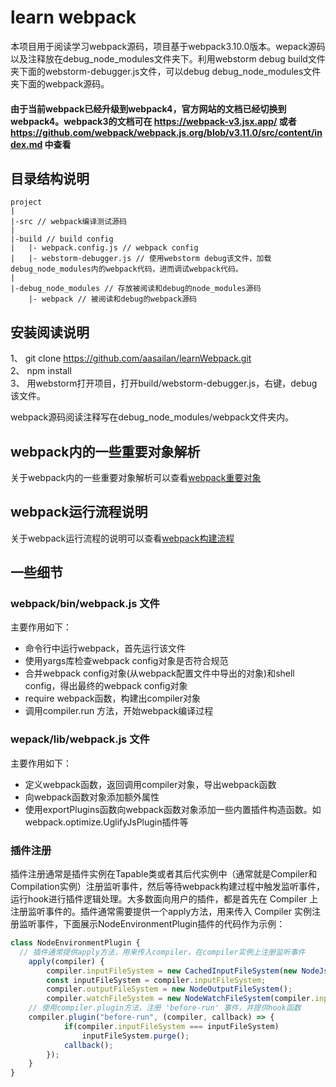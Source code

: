 # learn webpack

本项目用于阅读学习webpack源码，项目基于webpack3.10.0版本。wepack源码以及注释放在debug_node_modules文件夹下。利用webstorm debug build文件夹下面的webstorm-debugger.js文件，可以debug debug_node_modules文件夹下面的webpack源码。

#### 由于当前webpack已经升级到webpack4，官方网站的文档已经切换到webpack4。webpack3的文档可在 https://webpack-v3.jsx.app/ 或者 https://github.com/webpack/webpack.js.org/blob/v3.11.0/src/content/index.md 中查看

## 目录结构说明
```
project
|
|-src // webpack编译测试源码
|
|-build // build config
|   |- webpack.config.js // webpack config
|   |- webstorm-debugger.js // 使用webstorm debug该文件，加载debug_node_modules内的webpack代码，进而调试webpack代码。
|
|-debug_node_modules // 存放被阅读和debug的node_modules源码
    |- webpack // 被阅读和debug的webpack源码

```

## 安装阅读说明
1、 git clone https://github.com/aasailan/learnWebpack.git   
2、 npm install   
3、 用webstorm打开项目，打开build/webstorm-debugger.js，右键，debug该文件。

webpack源码阅读注释写在debug_node_modules/webpack文件夹内。

## webpack内的一些重要对象解析
关于webpack内的一些重要对象解析可以查看[webpack重要对象](https://github.com/aasailan/learnWebpack/blob/master/webpack重要对象.md)

## webpack运行流程说明
关于webpack运行流程的说明可以查看[webpack构建流程](https://github.com/aasailan/learnWebpack/blob/master/webpack构建流程.md)

## 一些细节
### webpack/bin/webpack.js 文件
主要作用如下：   
  * 命令行中运行webpack，首先运行该文件
  * 使用yargs库检查webpack config对象是否符合规范
  * 合并webpack config对象(从webpack配置文件中导出的对象)和shell config，得出最终的webpack config对象
  * require webpack函数，构建出compiler对象
  * 调用compiler.run 方法，开始webpack编译过程

### wepack/lib/webpack.js 文件
主要作用如下：   
  * 定义webpack函数，返回调用compiler对象，导出webpack函数
  * 向webpack函数对象添加额外属性
  * 使用exportPlugins函数向webpack函数对象添加一些内置插件构造函数。如webpack.optimize.UglifyJsPlugin插件等

### 插件注册
插件注册通常是插件实例在Tapable类或者其后代实例中（通常就是Compiler和Compilation实例）注册监听事件，然后等待webpack构建过程中触发监听事件，运行hook进行插件逻辑处理。大多数面向用户的插件，都是首先在 Compiler 上注册监听事件的。插件通常需要提供一个apply方法，用来传入 Compiler 实例注册监听事件，下面展示NodeEnvironmentPlugin插件的代码作为示例：
```javascript
class NodeEnvironmentPlugin {
  // 插件通常提供apply方法，用来传入compiler，在compiler实例上注册监听事件
	apply(compiler) {
		compiler.inputFileSystem = new CachedInputFileSystem(new NodeJsInputFileSystem(), 60000);
		const inputFileSystem = compiler.inputFileSystem;
		compiler.outputFileSystem = new NodeOutputFileSystem();
		compiler.watchFileSystem = new NodeWatchFileSystem(compiler.inputFileSystem);
    // 使用compiler.plugin方法，注册 'before-run' 事件，并提供hook函数
    compiler.plugin("before-run", (compiler, callback) => {
			if(compiler.inputFileSystem === inputFileSystem)
				inputFileSystem.purge();
			callback();
		});
	}
}
```